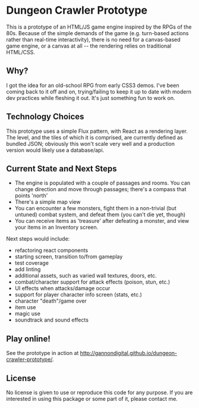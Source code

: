# Dungeon Crawler Prototype

This is a prototype of an HTML/JS game engine inspired by the RPGs of the 80s. Because of the simple demands of the game (e.g. turn-based actions rather than real-time interactivity), there is no need for a canvas-based game engine, or a canvas at all -- the rendering relies on traditional HTML/CSS.

## Why?

I got the idea for an old-school RPG from early CSS3 demos. I've been coming back to it off and on, trying/failing to keep it up to date with modern dev practices while fleshing it out. It's just something fun to work on.

## Technology Choices

This prototype uses a simple Flux pattern, with React as a rendering layer. The level, and the tiles of which it is comprised, are currently defined as bundled JSON; obviously this won't scale very well and a production version would likely use a database/api.

## Current State and Next Steps

- The engine is populated with a couple of passages and rooms. You can change direction and move through passages; there's a compass that points 'north'
- There's a simple map view
- You can encounter a few monsters, fight them in a non-trivial (but untuned) combat system, and defeat them (you can't die yet, though)
- You can receive items as 'treasure' after defeating a monster, and view your items in an Inventory screen.

Next steps would include:
* refactoring react components
* starting screen, transition to/from gameplay
* test coverage
* add linting
* additional assets, such as varied wall textures, doors, etc.
* combat/character support for attack effects (poison, stun, etc.)
* UI effects when attacks/damage occur
* support for player character info screen (stats, etc.)
* character "death"/game over
* item use
* magic use
* soundtrack and sound effects

## Play online!
See the prototype in action at http://gannondigital.github.io/dungeon-crawler-prototype/. 

## License

No license is given to use or reproduce this code for any purpose. If you are interested in using this package or some part of it, please contact me. 